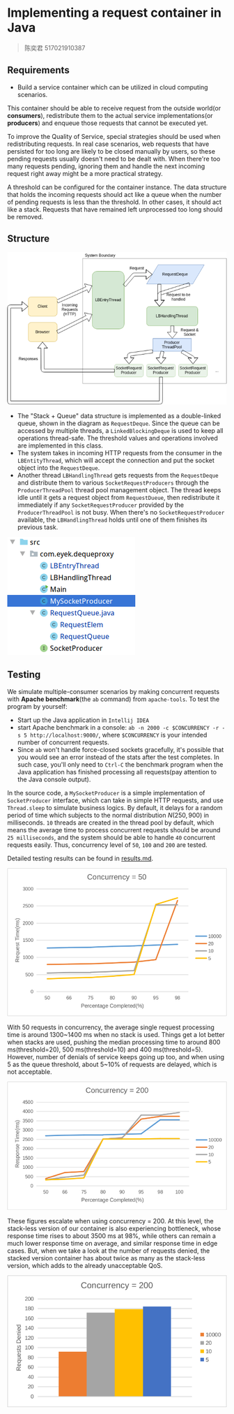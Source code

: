 # Implementing a request container in Java

> 陈奕君 517021910387

## Requirements

* Build a service container which can be utilized in cloud computing scenarios.

This container should be able to receive request from the outside world(or **consumers**), redistribute them to the actual service implementations(or **producers**) and enqueue those requests that cannot be executed yet.

To improve the Quality of Service, special strategies should be used when redistributing requests. In real case scenarios, web requests that have persisted for too long are likely to be closed manually by users, so these pending requests usually doesn't need to be dealt with. When there're too many requests pending, ignoring them and handle the next incoming request right away might be a more practical strategy. 

A threshold can be configured for the container instance. The data structure that holds the incoming requests should act like a queue when the number of pending requests is less than the threshold. In other cases, it should act like a stack. Requests that have remained left unprocessed too long should be removed.

## Structure

![Diagram](Diagram.png)

* The "Stack + Queue" data structure is implemented as a double-linked queue, shown in the diagram as `RequestDeque`. Since the queue can be accessed by multiple threads,  a `LinkedBlockingDeque` is used to keep all operations thread-safe. The threshold values and operations involved are implemented in this class.
* The system takes in incoming HTTP requests from the consumer in the `LBEntityThread`, which will accept the connection and put the socket object into the `RequestDeque`.
* Another thread `LBHandlingThread` gets requests from the `RequestDeque` and distribute them to various `SocketRequestProducers` through the `ProducerThreadPool` thread pool management object. The thread keeps idle until it gets a request object from `RequestDueue`,  then redistribute it immediately if any `SocketRequestProducer` provided by the `ProducerThreadPool` is not busy. When there's no `SocketRequestProducer` available, the `LBHandlingThread` holds until one of them finishes its previous task.

![source structure](source.png)

## Testing

We simulate multiple-consumer scenarios by making concurrent requests with **Apache benchmark**(the `ab` command) from `apache-tools`.  To test the program by yourself:

* Start up the Java application in `Intellij IDEA`
* start Apache benchmark in a console: `ab -n 2000 -c $CONCURRENCY -r -s 5 http://localhost:9000/`, where `$CONCURRENCY` is your intended number of concurrent requests.
* Since `ab` won't handle force-closed sockets gracefully, it's possible that you would see an error instead of the stats after the test completes. In such case, you'll only need to `Ctrl-C` the benchmark program when the Java application has finished processing all requests(pay attention to the Java console output).

In the source code, a `MySocketProducer` is a simple implementation of `SocketProducer` interface, which can take in simple HTTP requests, and use `Thread.sleep` to simulate business logics.  By default, it delays for a random period of time which subjects to the normal distribution $N(250,900)$ in milliseconds. `10` threads are created in the thread pool by default, which means the average time to process concurrent requests should be around `25 milliseconds`, and the system should be able to handle `40` concurrent requests easily. Thus, concurrency level of `50`, `100` and `200` are tested.

Detailed testing results can be found in [results.md](results.md).

![](chart1.png)

With 50 requests in concurrency, the average single request processing time is around 1300~1400 ms when no stack is used. Things get a lot better when stacks are used, pushing the median processing time to around 800 ms(threshold=20), 500 ms(threshold=10) and 400 ms(threshold=5). However, number of denials of service keeps going up too, and when using 5 as the queue threshold, about 5~10% of requests are delayed, which is not acceptable.

![](chart2.png)

These figures escalate when using concurrency = 200. At this level, the stack-less version of our container is also experiencing bottleneck, whose response time rises to about 3500 ms at 98%, while others can remain a much lower response time on average, and similar response time in edge cases. But, when we take a look at the number of requests denied, the stacked version container has about twice as many as the stack-less version, which adds to the already unacceptable QoS.

![](chart3.png)

